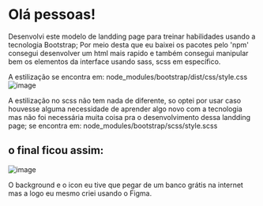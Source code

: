 # Olá pessoas!

Desenvolvi este modelo de landding page para treinar habilidades usando a tecnologia Bootstrap;
Por meio desta que eu baixei os pacotes pelo 'npm' consegui desenvolver um html mais rapido e também 
consegui manipular bem os elementos da interface usando sass, scss em específico.

A estilização se encontra em:
node_modules/bootstrap/dist/css/style.css <br>
![image](https://github.com/Andreziin00/Formulario-Dev/assets/97922478/0300fd91-ff1a-4619-8603-f1003499ec8b) <br>

A estilização no scss não tem nada de diferente, so optei por usar caso houvesse alguma necessidade de aprender algo novo com a tecnologia mas não foi necessária muita coisa pra o desenvolvimento dessa landding page; se encontra em:
node_modules/bootstrap/scss/style.scss <br>

## o final ficou assim:
![image](https://github.com/Andreziin00/Formulario-Dev/assets/97922478/58381835-09af-43f9-8e10-773d00f7aaf8)

O background e o icon eu tive que pegar de um banco grátis na internet mas a logo eu mesmo criei usando o Figma.
